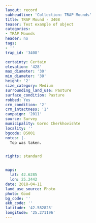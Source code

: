 ```yaml
---
layout: record
subheadline: 'Collection: TRAP Mounds'
title: TRAP Mound - 3408
teaser: Test example of object
categories:
- TRAP Mounds
header: no
tags:
- ''
trap_id: '3408'

certainty: Certain
elevation: '428'
max_diameter: '30'
min_diameter: '30'
height: '2'
size_category: Medium
surrounding_land_use: Pasture
surface_condition: Pasture
robbed: Yes
crm_condition: '2'
crm_intactness: '1'
campaign: '2011'
source: Survey
municipality: Gorno Cherkhovishte
locality: ''
bgcode: DS001
notes: |-
  Top was taken.


rights: standard


maps:
  lat: 42.6285
  lon: 25.2442
date: 2018-04-11
land_use_source: Photo
photo: Good
bg_code: ''
akb_code: ''
latitude: '42.582823'
longitude: '25.271196'
---
```

